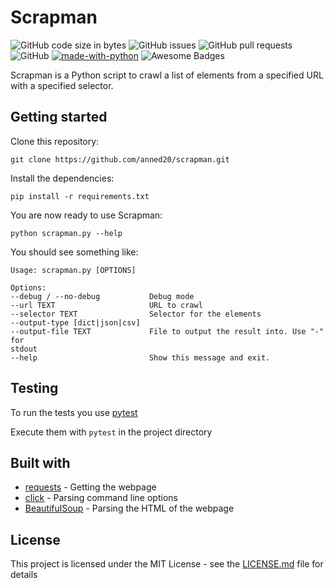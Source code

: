 # Scrapman

![GitHub code size in bytes](https://img.shields.io/github/languages/code-size/anned20/scrapman.svg)
![GitHub issues](https://img.shields.io/github/issues/anned20/scrapman.svg)
![GitHub pull requests](https://img.shields.io/github/issues-pr/anned20/scrapman.svg)
![GitHub](https://img.shields.io/github/license/anned20/scrapman.svg)
[![made-with-python](https://img.shields.io/badge/Made%20with-Python-1f425f.svg)](https://www.python.org/)
![Awesome Badges](https://img.shields.io/badge/badges-awesome-green.svg)


Scrapman is a Python script to crawl a list of elements from a specified URL with a specified selector.

## Getting started

Clone this repository:

```shell
git clone https://github.com/anned20/scrapman.git
```

Install the dependencies:

```shell
pip install -r requirements.txt
```

You are now ready to use Scrapman:

```shell
python scrapman.py --help
```

You should see something like:

```
Usage: scrapman.py [OPTIONS]

Options:
--debug / --no-debug           Debug mode
--url TEXT                     URL to crawl
--selector TEXT                Selector for the elements
--output-type [dict|json|csv]
--output-file TEXT             File to output the result into. Use "-" for
stdout
--help                         Show this message and exit.

```

## Testing

To run the tests you use [pytest](https://pytest.org)

Execute them with `pytest` in the project directory

## Built with

- [requests](http://docs.python-requests.org/en/master/) - Getting the webpage
- [click](https://github.com/mitsuhiko/click) - Parsing command line options
- [BeautifulSoup](https://www.crummy.com/software/BeautifulSoup/) - Parsing the HTML of the webpage

## License

This project is licensed under the MIT License - see the [LICENSE.md](LICENSE.md) file for details


